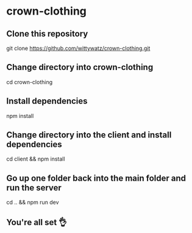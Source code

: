 # crown-clothing

## Clone this repository
git clone https://github.com/wittywatz/crown-clothing.git

## Change directory into crown-clothing
cd crown-clothing

## Install dependencies
npm install

## Change directory into the client and install dependencies
cd client && npm install

## Go up one folder back into the main folder and run the server
cd .. && npm run dev


## You're all set 👌
